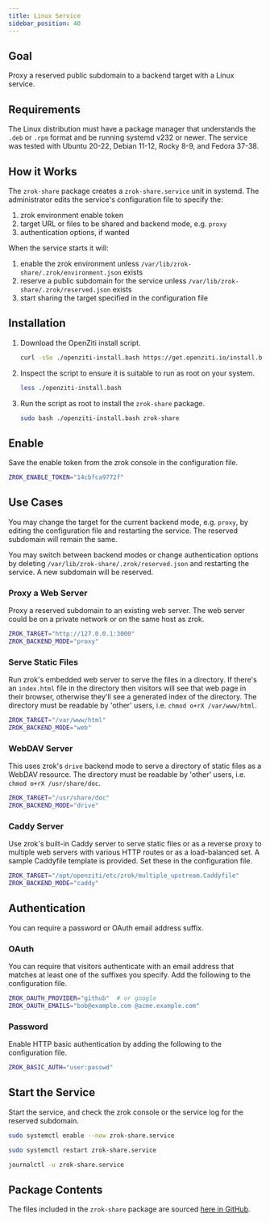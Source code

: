 ```yaml
---
title: Linux Service
sidebar_position: 40
---
```


## Goal

Proxy a reserved public subdomain to a backend target with a Linux service.

## Requirements

The Linux distribution must have a package manager that understands the `.deb` or `.rpm` format and be running systemd v232 or newer. The service was tested with Ubuntu 20-22, Debian 11-12, Rocky 8-9, and Fedora 37-38.

## How it Works

The `zrok-share` package creates a `zrok-share.service` unit in systemd. The administrator edits the service's configuration file to specify the:

1. zrok environment enable token
1. target URL or files to be shared and backend mode, e.g. `proxy`
1. authentication options, if wanted

When the service starts it will:

1. enable the zrok environment unless `/var/lib/zrok-share/.zrok/environment.json` exists
1. reserve a public subdomain for the service unless `/var/lib/zrok-share/.zrok/reserved.json` exists
1. start sharing the target specified in the configuration file

## Installation

1. Download the OpenZiti install script.

    ```bash
    curl -sSo ./openziti-install.bash https://get.openziti.io/install.bash
    ```

1. Inspect the script to ensure it is suitable to run as root on your system.

    ```bash
    less ./openziti-install.bash
    ```

1. Run the script as root to install the `zrok-share` package.

    ```bash
    sudo bash ./openziti-install.bash zrok-share
    ```

## Enable

Save the enable token from the zrok console in the configuration file.

```bash title="/opt/openziti/etc/zrok/zrok-share.env"
ZROK_ENABLE_TOKEN="14cbfca9772f"
```

## Use Cases

You may change the target for the current backend mode, e.g. `proxy`, by editing the configuration file and restarting the service. The reserved subdomain will remain the same.

You may switch between backend modes or change authentication options by deleting `/var/lib/zrok-share/.zrok/reserved.json` and restarting the service. A new subdomain will be reserved.

### Proxy a Web Server

Proxy a reserved subdomain to an existing web server. The web server could be on a private network or on the same host as zrok.

```bash title="/opt/openziti/etc/zrok/zrok-share.env"
ZROK_TARGET="http://127.0.0.1:3000"
ZROK_BACKEND_MODE="proxy"
```

### Serve Static Files

Run zrok's embedded web server to serve the files in a directory. If there's an `index.html` file in the directory then visitors will see that web page in their browser, otherwise they'll see a generated index of the directory. The directory must be readable by 'other' users, i.e. `chmod o+rX /var/www/html`.

```bash title="/opt/openziti/etc/zrok/zrok-share.env"
ZROK_TARGET="/var/www/html"
ZROK_BACKEND_MODE="web"
```

### WebDAV Server

This uses zrok's `drive` backend mode to serve a directory of static files as a WebDAV resource. The directory must be readable by 'other' users, i.e. `chmod o+rX /usr/share/doc`.

```bash title="/opt/openziti/etc/zrok/zrok-share.env"
ZROK_TARGET="/usr/share/doc"
ZROK_BACKEND_MODE="drive"
```

### Caddy Server

Use zrok's built-in Caddy server to serve static files or as a reverse proxy to multiple web servers with various HTTP routes or as a load-balanced set. A sample Caddyfile template is provided. Set these in the configuration file.

```bash title="/opt/openziti/etc/zrok/zrok-share.env"
ZROK_TARGET="/opt/openziti/etc/zrok/multiple_upstream.Caddyfile"
ZROK_BACKEND_MODE="caddy"
```

## Authentication

You can require a password or OAuth email address suffix.

### OAuth

You can require that visitors authenticate with an email address that matches at least one of the suffixes you specify. Add the following to the configuration file.

```bash title="/opt/openziti/etc/zrok/zrok-share.env"
ZROK_OAUTH_PROVIDER="github"  # or google
ZROK_OAUTH_EMAILS="bob@example.com @acme.example.com"
```

### Password

Enable HTTP basic authentication by adding the following to the configuration file.

```bash title="/opt/openziti/etc/zrok/zrok-share.env"
ZROK_BASIC_AUTH="user:passwd"
```

## Start the Service

Start the service, and check the zrok console or the service log for the reserved subdomain.

```bash title="run now and at startup"
sudo systemctl enable --now zrok-share.service
```

```bash title="run now"
sudo systemctl restart zrok-share.service
```

```bash
journalctl -u zrok-share.service
```

## Package Contents

The files included in the `zrok-share` package are sourced [here in GitHub](https://github.com/openziti/zrok/tree/main/nfpm).
